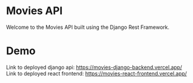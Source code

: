 # Movies API
Welcome to the Movies API built using the Django Rest Framework.

# Demo
Link to deployed django api: https://movies-django-backend.vercel.app/
Link to deployed react frontend: https://movies-react-frontend.vercel.app/
